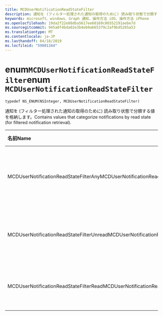 ```yaml
---
title: MCDUserNotificationReadStateFilter
description: 通知を (フィルター処理された通知の取得のために) 読み取り状態で分類する値を格納します。
keywords: microsoft、windows、Graph 通知、操作方法 iOS、操作方法 iPhone
ms.openlocfilehash: 19da2f22e88dba5617ee60169c06552191aebe7d
ms.sourcegitcommit: 945a0f4bda02e3b4eb9a665379c2af9bd5285a53
ms.translationtype: MT
ms.contentlocale: ja-JP
ms.lasthandoff: 04/18/2019
ms.locfileid: "59801344"
---
```

# <a name="enum-mcdusernotificationreadstatefilter"></a><span data-ttu-id="d1a07-104">enum`MCDUserNotificationReadStateFilter`</span><span class="sxs-lookup"><span data-stu-id="d1a07-104">enum `MCDUserNotificationReadStateFilter`</span></span>

```
typedef NS_ENUM(NSInteger, MCDUserNotificationReadStateFilter)
```

<span data-ttu-id="d1a07-105">通知を (フィルター処理された通知の取得のために) 読み取り状態で分類する値を格納します。</span><span class="sxs-lookup"><span data-stu-id="d1a07-105">Contains values that categorize notifications by read state (for filtered notification retrieval).</span></span>

|<span data-ttu-id="d1a07-106">名前</span><span class="sxs-lookup"><span data-stu-id="d1a07-106">Name</span></span> | <span data-ttu-id="d1a07-107">値</span><span class="sxs-lookup"><span data-stu-id="d1a07-107">Value</span></span> | <span data-ttu-id="d1a07-108">説明</span><span class="sxs-lookup"><span data-stu-id="d1a07-108">Description</span></span> |
|:-- |:-- |:-- |
|   <span data-ttu-id="d1a07-109">MCDUserNotificationReadStateFilterAny</span><span class="sxs-lookup"><span data-stu-id="d1a07-109">MCDUserNotificationReadStateFilterAny</span></span> | <span data-ttu-id="d1a07-110">0</span><span class="sxs-lookup"><span data-stu-id="d1a07-110">0</span></span> | <span data-ttu-id="d1a07-111">読み取り状態に関係なく通知を含めます。</span><span class="sxs-lookup"><span data-stu-id="d1a07-111">Include notifications regardless of read state.</span></span>|
|   <span data-ttu-id="d1a07-112">MCDUserNotificationReadStateFilterUnread</span><span class="sxs-lookup"><span data-stu-id="d1a07-112">MCDUserNotificationReadStateFilterUnread</span></span> | <span data-ttu-id="d1a07-113">1</span><span class="sxs-lookup"><span data-stu-id="d1a07-113">1</span></span> | <span data-ttu-id="d1a07-114">まだ読み込まれていない通知を含めます。</span><span class="sxs-lookup"><span data-stu-id="d1a07-114">Include notifications that haven't been read.</span></span>|
|   <span data-ttu-id="d1a07-115">MCDUserNotificationReadStateFilterRead</span><span class="sxs-lookup"><span data-stu-id="d1a07-115">MCDUserNotificationReadStateFilterRead</span></span> | <span data-ttu-id="d1a07-116">2</span><span class="sxs-lookup"><span data-stu-id="d1a07-116">2</span></span> | <span data-ttu-id="d1a07-117">読み取られた通知を含めます。</span><span class="sxs-lookup"><span data-stu-id="d1a07-117">Include notifications that have been read.</span></span> |